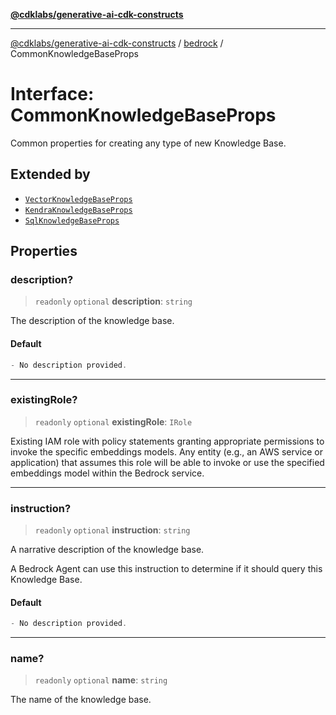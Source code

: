 [**@cdklabs/generative-ai-cdk-constructs**](../../../README.md)

***

[@cdklabs/generative-ai-cdk-constructs](../../../README.md) / [bedrock](../README.md) / CommonKnowledgeBaseProps

# Interface: CommonKnowledgeBaseProps

Common properties for creating any type of new Knowledge Base.

## Extended by

- [`VectorKnowledgeBaseProps`](VectorKnowledgeBaseProps.md)
- [`KendraKnowledgeBaseProps`](KendraKnowledgeBaseProps.md)
- [`SqlKnowledgeBaseProps`](SqlKnowledgeBaseProps.md)

## Properties

### description?

> `readonly` `optional` **description**: `string`

The description of the knowledge base.

#### Default

```ts
- No description provided.
```

***

### existingRole?

> `readonly` `optional` **existingRole**: `IRole`

Existing IAM role with policy statements granting appropriate permissions
to invoke the specific embeddings models.
Any entity (e.g., an AWS service or application) that assumes
this role will be able to invoke or use the
specified embeddings model within the Bedrock service.

***

### instruction?

> `readonly` `optional` **instruction**: `string`

A narrative description of the knowledge base.

A Bedrock Agent can use this instruction to determine if it should
query this Knowledge Base.

#### Default

```ts
- No description provided.
```

***

### name?

> `readonly` `optional` **name**: `string`

The name of the knowledge base.
